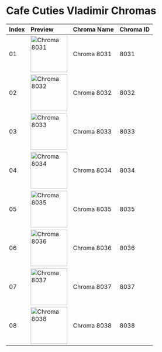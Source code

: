 # Cafe Cuties Vladimir Chromas

| Index | Preview | Chroma Name | Chroma ID |
|:---|:---|:---|:---|
| 01 | <img src='https://raw.communitydragon.org/latest/plugins/rcp-be-lol-game-data/global/default/v1/champion-chroma-images/8/8031.png' alt='Chroma 8031' width='100'> | Chroma 8031 | 8031 |
| 02 | <img src='https://raw.communitydragon.org/latest/plugins/rcp-be-lol-game-data/global/default/v1/champion-chroma-images/8/8032.png' alt='Chroma 8032' width='100'> | Chroma 8032 | 8032 |
| 03 | <img src='https://raw.communitydragon.org/latest/plugins/rcp-be-lol-game-data/global/default/v1/champion-chroma-images/8/8033.png' alt='Chroma 8033' width='100'> | Chroma 8033 | 8033 |
| 04 | <img src='https://raw.communitydragon.org/latest/plugins/rcp-be-lol-game-data/global/default/v1/champion-chroma-images/8/8034.png' alt='Chroma 8034' width='100'> | Chroma 8034 | 8034 |
| 05 | <img src='https://raw.communitydragon.org/latest/plugins/rcp-be-lol-game-data/global/default/v1/champion-chroma-images/8/8035.png' alt='Chroma 8035' width='100'> | Chroma 8035 | 8035 |
| 06 | <img src='https://raw.communitydragon.org/latest/plugins/rcp-be-lol-game-data/global/default/v1/champion-chroma-images/8/8036.png' alt='Chroma 8036' width='100'> | Chroma 8036 | 8036 |
| 07 | <img src='https://raw.communitydragon.org/latest/plugins/rcp-be-lol-game-data/global/default/v1/champion-chroma-images/8/8037.png' alt='Chroma 8037' width='100'> | Chroma 8037 | 8037 |
| 08 | <img src='https://raw.communitydragon.org/latest/plugins/rcp-be-lol-game-data/global/default/v1/champion-chroma-images/8/8038.png' alt='Chroma 8038' width='100'> | Chroma 8038 | 8038 |
